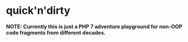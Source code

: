 # quick'n'dirty

**NOTE: Currently this is just a PHP 7 adventure playground for non-OOP code fragments from different decades.**
